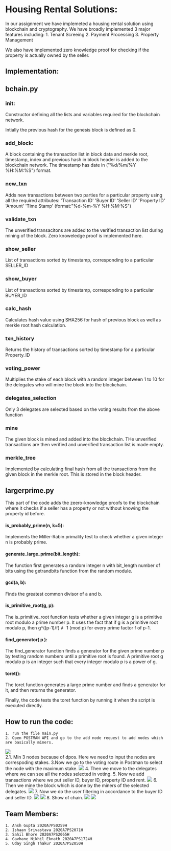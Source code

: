 # Housing Rental Solutions:
In our assignment we have implemeted a housing rental solution using blockchain and cryptography. We have broadly implemented 3 major features including:
	1. Tenant Screeing 
	2. Payment Processing
	3. Property Management

We also have implemented zero knowledge proof for checking if the property is actually owned by the seller.

## Implementation:
##  bchain.py
### __init__:
Constructor defining all the lists and variables required for the blockchain network.

Intially the previous hash for the genesis block is defined as 0.

### add_block:

A block containing the transaction list in block data and merkle root, timestamp, index and previous hash in block header is added to the blockchain network.
The timestamp has date in ("%d/%m/%Y %H:%M:%S") format.		


### new_txn

Adds new transactions between two parties for a particular property using all the required attributes:
'Transaction ID'
'Buyer ID'
'Seller ID'
'Property ID'
'Amount'
'Time Stamp' (format:"%d-%m-%Y %H:%M:%S")

### validate_txn

The unverified transacitons are added to the verified transaction list during mining of the block. Zero knoweledge proof is implemented here.
### show_seller

List of transactions sorted by timestamp, corresponding to a particular SELLER_ID

### show_buyer

List of transactions sorted by timestamp, corresponding to a particular BUYER_ID

### calc_hash

Calculates hash value using SHA256 for hash of previous block as well as merkle root hash calculation.


### txn_history

Returns the history of transactions sorted by timestamp for a particular Property_ID


### voting_power

Multiplies the stake of each block with a random integer between 1 to 10 for the delegates who will mine the block into the blockchain.


### delegates_selection

Only 3 delegates are selected based on the voting results from the above function

### mine

The given block is mined and added into the blockchain.
THe unverified transactions are then verified and unverified transaction list is made empty.

### merkle_tree

Implemented by calculating final hash from all the transactions from the given block in the merkle root.
This is stored in the block header.


## largerprime.py
This part of the code adds the zeero-knowledge proofs to the blockchain where it checks if a seller has a property or not without knowing the property id before.
####  is_probably_prime(n, k=5):
Implements the Miller-Rabin primality test to check whether a given integer n is probably prime. 

#### generate_large_prime(bit_length):
The function first generates a random integer n with bit_length number of bits using the getrandbits function from the random module. 

#### gcd(a, b):
Finds the greatest common divisor of a and b.

#### is_primitive_root(g, p):
The is_primitive_root function tests whether a given integer g is a primitive root modulo a prime number p. It uses the fact that if g is a primitive root modulo p, then g^((p-1)/f) ≢ 1 (mod p) for every prime factor f of p-1.

#### find_generator( p ):
The find_generator function finds a generator for the given prime number p by testing random numbers until a primitive root is found. A primitive root g modulo p is an integer such that every integer modulo p is a power of g.

#### toret():
The toret function generates a large prime number and finds a generator for it, and then returns the generator.

Finally, the code tests the toret function by running it when the script is executed directly. 




## How to run the code:
    1. run the file main.py
    2. Open POSTMAN API and go to the add node request to add nodes which are basically miners.
![](blockchain/images/add_node.png)        
        2.1. Min 3 nodes because of dpos. Here we need to input the nodes are correspoding stakes.
    3.Now we go to the voting route in Postman to select the node with the maximum stake.
    ![](blockchain/images/voting.png)
    4. Then we move to the  delegates where we can see all the nodes selected in voting.
    5. Now we add transactions where we put seller ID, buyer ID, property ID and rent.
    ![](blockchain/images/add_txn.png)
    6. Then we mine the block which is done by the miners of the selected delegates.
    ![](blockchain/images/mine.png)
    7. Now we do the user filtering in accordance to the buyer ID and seller ID.
    ![](blockchain/images/show_seller.png)
    ![](blockchain/images/show_buyer.png)
    8. Show of chain.
    ![](blockchain/images/inint.png)
    ![](blockchain/images/show_full_of_chain.png)



## Team Members:
    1. Ansh Gupta 2020A7PS0259H
    2. Ishaan Srivastava 2020A7PS2071H
    3. Sahil Bhore 2020A7PS2065H
    4. Gavhane Nikhil Eknath 2020A7PS1724H
    5. Uday Singh Thakur 2020A7PS2050H